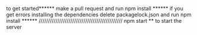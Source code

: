 to get started******
make a pull request and run
npm install ******
if you get errors installing the dependencies delete packagelock.json and run
npm install ******
/////////////////////////////////////////////
npm start ** to start the server
